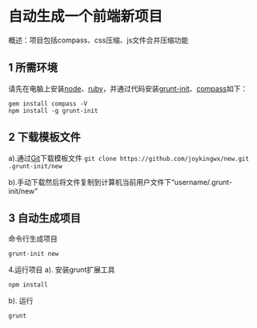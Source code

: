 自动生成一个前端新项目
================
  概述：项目包括compass、css压缩、js文件合并压缩功能

1 所需环境
----------------
  请先在电脑上安装[node](https://nodejs.org/en/download/)、[ruby](http://rubyinstaller.org/downloads／)，并通过代码安装[grunt-init](http://gruntjs.com/project-scaffolding)、[compass](http://compass-style.org/install/)如下：
  ```
  gem install compass -V
  npm install -g grunt-init
  ```
2 下载模板文件
----------------
  a).通过[Git](http://git-scm.com/download)下载模板文件
    ```
    git clone https://github.com/joykingwx/new.git .grunt-init/new
     ```
  
  b).手动下载然后将文件复制到计算机当前用户文件下“username/.grunt-init/new”
  
3 自动生成项目
----------------
命令行生成项目
```
grunt-init new
```
4.运行项目
  a). 安装grunt扩展工具
   ```
   npm install
  ```
    
  b). 运行
   ```
   grunt
  ```
